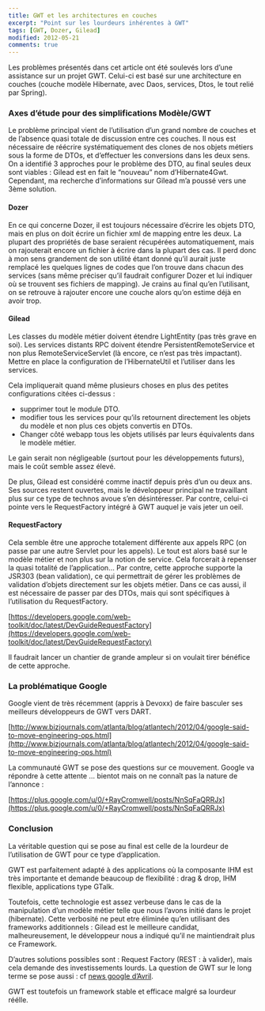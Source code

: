 ```yaml
---
title: GWT et les architectures en couches
excerpt: "Point sur les lourdeurs inhérentes à GWT"
tags: [GWT, Dozer, Gilead]
modified: 2012-05-21
comments: true
---
```


Les problèmes présentés dans cet article ont été soulevés lors d’une assistance sur un projet GWT. Celui-ci est basé sur une architecture en couches (couche modèle Hibernate, avec Daos, services, Dtos, le tout relié par Spring).

### Axes d’étude pour des simplifications Modèle/GWT

Le problème principal vient de l’utilisation d’un grand nombre de couches et de l’absence quasi totale de discussion entre ces couches. Il nous est nécessaire de réécrire systématiquement des clones de nos objets métiers sous la forme de DTOs, et d’effectuer les conversions dans les deux sens.
On a identifié 3 approches pour le problème des DTO, au final seules deux sont viables : Gilead est en fait le “nouveau” nom d’Hibernate4Gwt. Cependant, ma recherche d’informations sur Gilead m’a poussé vers une 3ème solution.

#### Dozer

En ce qui concerne Dozer, il est toujours nécessaire d’écrire les objets DTO, mais en plus on doit écrire un fichier xml de mapping entre les deux. La plupart des propriétés de base seraient récupérées automatiquement, mais on rajouterait encore un fichier à écrire dans la plupart des cas. Il perd donc à mon sens grandement de son utilité étant donné qu’il aurait juste remplacé les quelques lignes de codes que l’on trouve dans chacun des services (sans même préciser qu’il faudrait configurer Dozer et lui indiquer où se trouvent ses fichiers de mapping). Je crains au final qu’en l’utilisant, on se retrouve à rajouter encore une couche alors qu’on estime déjà en avoir trop.

#### Gilead

Les classes du modèle métier doivent étendre LightEntity (pas très grave en soi).
Les services distants RPC doivent étendre PersistentRemoteService et non plus RemoteServiceServlet (là encore, ce n’est pas très impactant).
Mettre en place la configuration de l’HibernateUtil et l’utiliser dans les services.

Cela impliquerait quand même plusieurs choses en plus des petites configurations citées ci-dessus :

* supprimer tout le module DTO.
* modifier tous les services pour qu’ils retournent directement les objets du modèle et non plus ces objets convertis en DTOs.
* Changer côté webapp tous les objets utilisés par leurs équivalents dans le modèle métier.

Le gain serait non négligeable (surtout pour les développements futurs), mais le coût semble assez élevé.

De plus, Gilead est considéré comme inactif depuis près d’un ou deux ans. Ses sources restent ouvertes, mais le développeur principal ne travaillant plus sur ce type de technos avoue s’en désintéresser. Par contre, celui-ci pointe vers le RequestFactory intégré à GWT auquel je vais jeter un oeil.

#### RequestFactory

Cela semble être une approche totalement différente aux appels RPC (on passe par une autre Servlet pour les appels). Le tout est alors basé sur le modèle métier et non plus sur la notion de service.
Cela forcerait à repenser la quasi totalité de l’application…
Par contre, cette approche supporte la JSR303 (bean validation), ce qui permettrait de gérer les problèmes de validation d’objets directement sur les objets métier.
Dans ce cas aussi, il est nécessaire de passer par des DTOs, mais qui sont spécifiques à l’utilisation du RequestFactory.

[https://developers.google.com/web-toolkit/doc/latest/DevGuideRequestFactory](https://developers.google.com/web-toolkit/doc/latest/DevGuideRequestFactory)

Il faudrait lancer un chantier de grande ampleur si on voulait tirer bénéfice de cette approche.

### La problématique Google

Google vient de très récemment (appris à Devoxx) de faire basculer ses meilleurs développeurs de GWT vers DART.

[http://www.bizjournals.com/atlanta/blog/atlantech/2012/04/google-said-to-move-engineering-ops.html](http://www.bizjournals.com/atlanta/blog/atlantech/2012/04/google-said-to-move-engineering-ops.html)

La communauté GWT se pose des questions sur ce mouvement. Google va répondre à cette attente … bientot mais on ne connaît pas la nature de l’annonce :

[https://plus.google.com/u/0/+RayCromwell/posts/NnSqFaQRRJx](https://plus.google.com/u/0/+RayCromwell/posts/NnSqFaQRRJx)

### Conclusion

La véritable question qui se pose au final est celle de la lourdeur de l’utilisation de GWT pour ce type d’application.

GWT est parfaitement adapté à des applications où la composante IHM est très importante et demande beaucoup de flexibilité : drag & drop, IHM flexible, applications type GTalk.

Toutefois, cette technologie est assez verbeuse dans le cas de la manipulation d’un modèle métier telle que nous l’avons initié dans le projet (hibernate). Cette verbosité ne peut etre éliminée qu’en utilisant des frameworks additionnels : Gilead est le meilleure candidat, malheureusement, le développeur nous a indiqué qu’il ne maintiendrait plus ce Framework.

D’autres solutions possibles sont : Request Factory (REST : à valider), mais cela demande des investissements lourds.
La question de GWT sur le long terme se pose aussi : cf [news google d’Avril](http://www.bizjournals.com/atlanta/blog/atlantech/2012/04/google-said-to-move-engineering-ops.html).

GWT est toutefois un framework stable et efficace malgré sa lourdeur réélle.